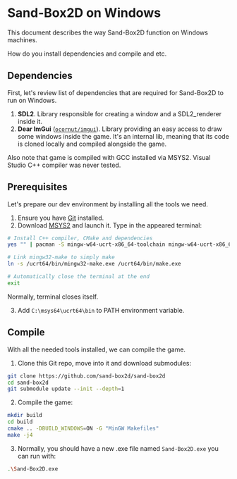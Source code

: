 # Sand-Box2D on Windows
This document describes the way Sand-Box2D function on Windows machines.

How do you install dependencies and compile and etc.

## Dependencies
First, let's review list of dependencies that are required for Sand-Box2D to run on Windows.

1. **SDL2**. Library responsible for creating a window and a SDL2_renderer inside it.
2. **Dear ImGui** ([`ocornut/imgui`](https://github.com/ocornut/imgui)).
Library providing an easy access to draw some windows inside the game.
It's an internal lib, meaning that its code is cloned locally and compiled alongside the game.

Also note that game is compiled with GCC installed via MSYS2.
Visual Studio C++ compiler was never tested.

## Prerequisites
Let's prepare our dev environment by installing all the tools we need.

1. Ensure you have [Git](https://www.git-scm.com/download/win) installed.
2. Download [MSYS2](https://www.msys2.org/) and launch it. Type in the appeared terminal:
```bash
# Install C++ compiler, CMake and dependencies
yes "" | pacman -S mingw-w64-ucrt-x86_64-toolchain mingw-w64-ucrt-x86_64-cmake mingw-w64-ucrt-x86_64-SDL2

# Link mingw32-make to simply make
ln -s /ucrt64/bin/mingw32-make.exe /ucrt64/bin/make.exe

# Automatically close the terminal at the end
exit
```
Normally, terminal closes itself.

3. Add `C:\msys64\ucrt64\bin` to PATH environment variable.

## Compile
With all the needed tools installed, we can compile the game.

1. Clone this Git repo, move into it and download submodules:
```bash
git clone https://github.com/sand-box2d/sand-box2d
cd sand-box2d
git submodule update --init --depth=1
```

2. Compile the game:
```bash
mkdir build
cd build
cmake .. -DBUILD_WINDOWS=ON -G "MinGW Makefiles"
make -j4
```

3. Normally, you should have a new .exe file named `Sand-Box2D.exe` you can run with:
```bash
.\Sand-Box2D.exe
```
